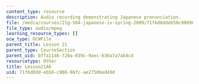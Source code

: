 ```yaml
---
content_type: resource
description: Audio recording demonstrating Japanese pronunciation.
file: /media/courses/21g-504-japanese-iv-spring-2009/71f6d8ddeb58c90896fcae2750bed49d_Lesson21A6.mp3
file_type: audio/mpeg
learning_resource_types: []
ocw_type: OCWFile
parent_title: Lesson 21
parent_type: CourseSection
parent_uid: bffa1146-720a-039c-9aec-636a7a7ab4cd
resourcetype: Other
title: Lesson21A6
uid: 71f6d8dd-eb58-c908-96fc-ae2750bed49d
---
```

